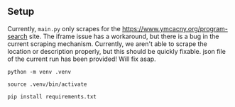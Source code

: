 ## Setup

Currently, `main.py` only scrapes for the https://www.ymcacny.org/program-search site. The iframe issue has a workaround, but there is a bug in the current scraping mechanism. Currently, we aren't able to scrape the location or description properly, but this should be quickly fixable. json file of the current run has been provided! Will fix asap.

`python -m venv .venv`

`source .venv/bin/activate`

`pip install requirements.txt`